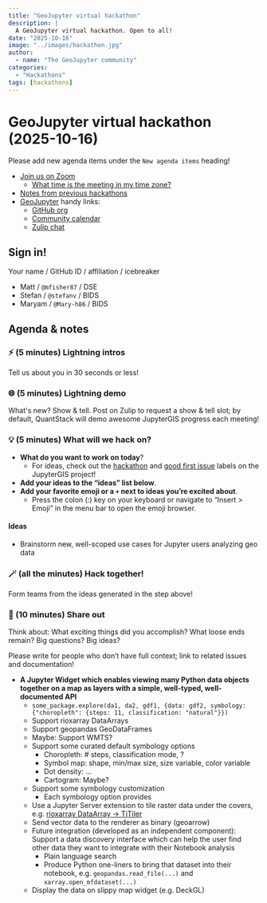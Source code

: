 ```yaml
---
title: "GeoJupyter virtual hackathon"
description: |
  A GeoJupyter virtual hackathon. Open to all!
date: "2025-10-16"
image: "../images/hackathon.jpg"
author:
  - name: "The GeoJupyter community"
categories:
  - "Hackathons"
tags: [hackathons]
---
```


# GeoJupyter virtual hackathon (2025-10-16)

Please add new agenda items under the `New agenda items` heading!

- [Join us on Zoom](https://berkeley.zoom.us/j/92451699568)
  - [What time is the meeting in my time zone?](https://dateful.com/convert/utc?t=2pm)
- [Notes from previous hackathons](https://compass.geojupyter.org/meeting-notes/)
- [GeoJupyter](https://geojupyter.org) handy links:
  - [GitHub org](https://github.com/geojupyter)
  - [Community calendar](https://geojupyter.org/calendar.html)
  - [Zulip chat](https://jupyter.zulipchat.com/#narrow/channel/471314-geojupyter)


## Sign in!

Your name / GitHub ID / affiliation / icebreaker

* Matt / `@mfisher87` / DSE
* Stefan / `@stefanv` / BIDS
* Maryam / `@Mary-h86` / BIDS

## Agenda & notes

### ⚡ (5 minutes) Lightning intros

Tell us about you in 30 seconds or less!


### 🌐 (5 minutes) Lightning demo

What's new? Show & tell.
Post on Zulip to request a show & tell slot;
by default, QuantStack will demo awesome JupyterGIS progress each meeting!


### 💡 (5 minutes) What will we hack on?

* **What do you want to work on today**?
  * For ideas, check out the [hackathon](https://github.com/geojupyter/jupytergis/labels/hackathon)
    and [good first issue](https://github.com/geojupyter/jupytergis/labels/good%20first%20issue)
    labels on the JupyterGIS project!
* **Add your ideas to the “ideas” list below**.
* **Add your favorite emoji or a `+` next to ideas you’re excited about**.
  * Press the colon (:) key on your keyboard or navigate to “Insert > Emoji” in the menu bar to open the emoji browser.


#### Ideas

* Brainstorm new, well-scoped use cases for Jupyter users analyzing geo data


### 🪄 (all the minutes) Hack together!

Form teams from the ideas generated in the step above!


### 💬 (10 minutes) Share out

Think about:
What exciting things did you accomplish?
What loose ends remain?
Big questions? Big ideas?

Please write for people who don’t have full context; link to related issues and documentation!

* **A Jupyter Widget which enables viewing many Python data objects together on a map as layers with a simple, well-typed, well-documented API**
  * `some_package.explore(da1, da2, gdf1, {data: gdf2, symbology: {"choropleth": {steps: 11, classification: "natural"}})`
  * Support rioxarray DataArrays
  * Support geopandas GeoDataFrames
  * Maybe: Support WMTS?
  * Support some curated default symbology options
    * Choropleth: # steps, classification mode, ?
    * Symbol map: shape, min/max size, size variable, color variable
    * Dot density: …
    * Cartogram: Maybe?
  * Support some symbology customization
    * Each symbology option provides
  * Use a Jupyter Server extension to tile raster data under the covers, e.g. [rioxarray DataArray \-\> TiTiler](https://developmentseed.org/titiler/packages/xarray/)
  * Send vector data to the renderer as binary (geoarrow)
  * Future integration (developed as an independent component): Support a data discovery interface which can help the user find other data they want to integrate with their Notebook analysis
    * Plain language search
    * Produce Python one-liners to bring that dataset into their notebook, e.g. `geopandas.read_file(...)` and `xarray.open_mfdataset(...)`
  * Display the data on slippy map widget (e.g. DeckGL)
